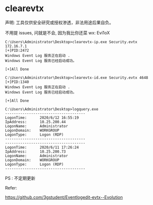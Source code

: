 # clearevtx

声明: 工具仅供安全研究或授权渗透，非法用途后果自负。

不用提 issues, 问就是不会, 因为我比你还菜 wx: Evi1oX

```
C:\Users\Administrator\Desktop>clearevtx-ip.exe Security.evtx 172.16.7.1
[+]PID:2472
Windows Event Log 服务正在启动 .
Windows Event Log 服务已经启动成功。

[+]All Done
```

```
C:\Users\Administrator\Desktop>clearevtx-id.exe Security.evtx 4648
[+]PID:1340
Windows Event Log 服务正在启动 .
Windows Event Log 服务已经启动成功。

[+]All Done
```

```
C:\Users\Administrator\Desktop>logquery.exe
-------------------------------------
LogonTime:      2020/6/12 16:55:19
IpAddress:      10.25.200.44
LogonName:      Administrator
LogonDomain:    WORKGROUP
LogonType:      Logon (RDP)
-------------------------------------
-------------------------------------
LogonTime:      2020/6/11 17:26:24
IpAddress:      10.25.200.73
LogonName:      Administrator
LogonDomain:    WORKGROUP
LogonType:      Logon (RDP)
-------------------------------------
```

PS : 不定期更新

Refer:

https://github.com/3gstudent/Eventlogedit-evtx--Evolution
